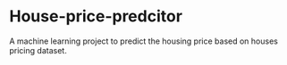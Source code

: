 # House-price-predcitor
A machine learning project to predict the housing price based on houses pricing dataset.
